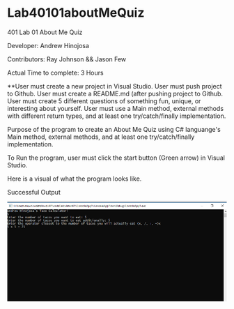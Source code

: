 # Lab40101aboutMeQuiz

401 Lab 01 About Me Quiz

Developer: Andrew Hinojosa

Contributors: Ray Johnson && Jason Few

Actual Time to complete: 3 Hours

**User must create a new project in Visual Studio. 
User must push project to Github.
User must create a README.md (after pushing project to Github.
User must create 5 different questions of something fun, unique, or interesting about yourself.
User must use a Main method, external methods with different return types, and at least one try/catch/finally implementation.

Purpose of the program to create an About Me Quiz using C# languange's Main method, external methods, and at least one try/catch/finally implementation.

To Run the program, user must click the start button (Green arrow) in Visual Studio.

Here is a visual of what the program looks like.

Successful Output

![output](https://github.com/drewsview34/codeCalculator401/blob/master/Assests/Capture.PNG)

